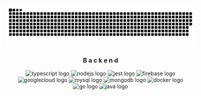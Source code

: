 ![Snake animation](https://raw.githubusercontent.com/fernandobandeira/fernandobandeira/output/github-snake-dark.svg)

###

<h3 align="center">B a c k e n d</h3>
<div align="center">
  <img src="https://cdn.jsdelivr.net/gh/devicons/devicon/icons/typescript/typescript-original.svg"   height="40"  width="52" alt="typescript logo"  />
  <img src="https://cdn.jsdelivr.net/gh/devicons/devicon/icons/nodejs/nodejs-plain.svg"              height="40"  width="52" alt="nodejs logo"  />
  <img src="https://cdn.jsdelivr.net/gh/devicons/devicon/icons/jest/jest-plain.svg"                  height="40"  width="52" alt="jest logo"  />
  <img src="https://cdn.jsdelivr.net/gh/devicons/devicon/icons/firebase/firebase-plain.svg"          height="40"  width="52" alt="firebase logo"  />
  <img src="https://cdn.jsdelivr.net/gh/devicons/devicon/icons/googlecloud/googlecloud-original.svg" height="40"  width="52" alt="googlecloud logo"  />
  <img src="https://cdn.jsdelivr.net/gh/devicons/devicon/icons/mysql/mysql-plain.svg"                height="40"  width="52" alt="mysql logo"  />
  <img src="https://cdn.jsdelivr.net/gh/devicons/devicon/icons/mongodb/mongodb-original.svg"         height="40"  width="52" alt="mongodb logo"  />
  <img src="https://cdn.jsdelivr.net/gh/devicons/devicon/icons/docker/docker-original.svg"           height="45"  width="52" alt="docker logo"  />
  <img src="https://cdn.jsdelivr.net/gh/devicons/devicon/icons/go/go-original-wordmark.svg"          height="45"  width="52" alt="go logo"  />
  <img src="https://cdn.jsdelivr.net/gh/devicons/devicon/icons/java/java-original.svg"               height="40"  width="52" alt="java logo"  />
</div>

###

